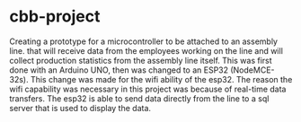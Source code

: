 # cbb-project
Creating a prototype for a microcontroller to be attached to an assembly line. that will receive data from the employees working on the line and will collect production statistics from the assembly line itself. This was first done with an Arduino UNO, then was changed to an ESP32 (NodeMCE-32s). This change was made for the wifi ability of the esp32. The reason the wifi capability was necessary in this project was because of real-time data transfers. The esp32 is able to send data directly from the line to a sql server that is used to display the data. 
